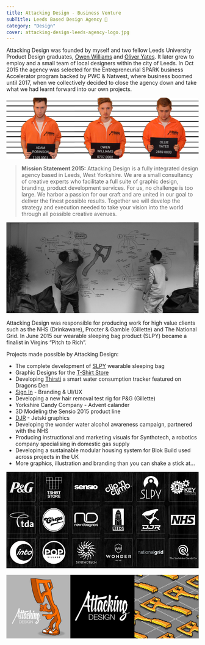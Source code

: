 ```yaml
---
title: Attacking Design - Business Venture
subTitle: Leeds Based Design Agency 💼
category: "Design"
cover: attacking-design-leeds-agency-logo.jpg
---
```


Attacking Design was founded by myself and two fellow Leeds University Product Design graduates, [Owen Williams](https://www.linkedin.com/in/ojwil/) and [Oliver Yates](https://www.linkedin.com/in/ollieyates/). It later grew to employ and a small team of local designers within the city of Leeds. In Oct 2015 the agency was selected for the Entrepreneurial SPARK business Accelerator program backed by PWC & Natwest, where business boomed until 2017, when we collectively decided to close the agency down and take what we had learnt forward into our own projects.

![Attacking Design Directors](./attacking-design-team.jpg)

>  <strong>Mission Statement 2015:</strong> Attacking Design is a fully integrated design agency based in Leeds, West Yorkshire. We are a small consultancy of creative experts who facilitate a full suite of graphic design, branding, product development services. For us, no challenge is too large. We harbor a passion for our craft and are united in our goal to deliver the finest possible results. Together we will develop the strategy and execution needed to take your vision into the world through all possible creative avenues.

![Attacking Design Workflow Spark](./attacking-design.jpg)

Attacking Design was responsible for producing work for high value clients such as the NHS (Drinkaware), Procter & Gamble (Gillette) and The National Grid. In June 2015 our wearable sleeping bag product (SLPY) became a finalist in Virgins “Pitch to Rich”. 

Projects made possible by Attacking Design:
* The complete development of [SLPY](https://www.attackingpixels.com/SLPY-Wearable-Sleeping-Bag/) wearable sleeping bag
* Graphic Designs for the [T-Shirt Store](https://www.tshirtstoreonline.com/us/)
* Developing [Thirsti](http://www.thirsti.com/) a smart water consumption tracker featured on Dragons Den
* [Sign In](https://www.attackingpixels.com/Sign-in/) - Branding & UI/UX 
* Developing a new hair removal test rig for P&G (Gillette) 
* Yorkshire Candy Company - Advent calander  
* 3D Modeling the Sensio 2015 product line
* [DJR](http://djrltd.com/) - Jetski graphics
* Developing the wonder water alcohol awareness campaign, partnered with the NHS 
* Producing instructional and marketing visuals for Synthotech, a robotics company specialising in domestic gas supply
* Developing a sustainable modular housing system for Blok Build used across projects in the UK
* More graphics, illustration and branding than you can shake a stick at...


![Attacking Design Clients](./clients.png)

![Attacking Design Branding](./attacking-design-branding.jpg)




